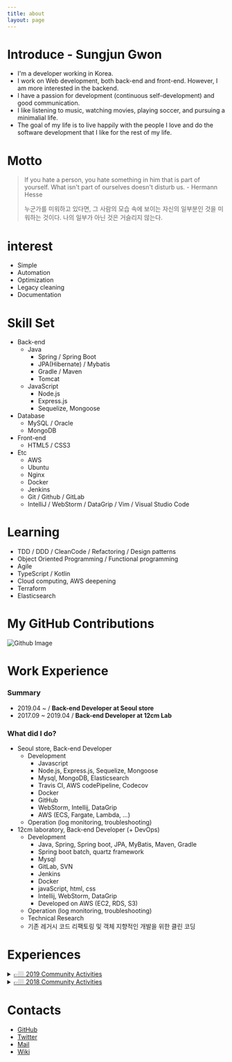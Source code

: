 ```yaml
---
title: about
layout: page
---
```


# Introduce - Sungjun Gwon
- I'm a developer working in Korea.   
- I work on Web development, both back-end and front-end. However, I am more interested in the backend.   
- I have a passion for development (continuous self-development) and good communication.       
- I like listening to music, watching movies, playing soccer, and pursuing a minimalial life.      
- The goal of my life is to live happily with the people I love and do the software development that I like for the rest of my life.

# Motto
> If you hate a person, you hate something in him that is part of yourself. What isn't part of ourselves doesn't disturb us. - Hermann Hesse
>
> 누군가를 미워하고 있다면, 그 사람의 모습 속에 보이는 자신의 일부분인 것을 미워하는 것이다. 나의 일부가 아닌 것은 거슬리지 않는다.

# interest
- Simple
- Automation
- Optimization
- Legacy cleaning
- Documentation

# Skill Set

- Back-end
  - Java
    - Spring / Spring Boot
    - JPA(Hibernate) / Mybatis
    - Gradle / Maven
    - Tomcat
  - JavaScript
    - Node.js
    - Express.js
    - Sequelize, Mongoose
- Database
  - MySQL / Oracle
  - MongoDB
- Front-end
  - HTML5 / CSS3
- Etc
  - AWS
  - Ubuntu
  - Nginx
  - Docker
  - Jenkins
  - Git / Github / GitLab
  - IntelliJ / WebStorm / DataGrip / Vim / Visual Studio Code

# Learning
- TDD / DDD / CleanCode / Refactoring / Design patterns
- Object Oriented Programming / Functional programming
- Agile
- TypeScript / Kotlin
- Cloud computing, AWS deepening
- Terraform
- Elasticsearch

# My GitHub Contributions

![Github Image](https://ghchart.rshah.org/gwonsungjun)

# Work Experience

### Summary
- 2019.04 ~ / **Back-end Developer at Seoul store**
- 2017.09 ~ 2019.04 / **Back-end Developer at 12cm Lab**

### What did I do?
- Seoul store, Back-end Developer 
  - Development
      - Javascript
      - Node.js, Express.js, Sequelize, Mongoose
      - Mysql, MongoDB, Elasticsearch
      - Travis CI, AWS codePipeline, Codecov
      - Docker
      - GitHub
      - WebStorm, Intellij, DataGrip
      - AWS (ECS, Fargate, Lambda, ...)
  - Operation (log monitoring, troubleshooting)
- 12cm laboratory, Back-end Developer (+ DevOps)
  - Development
    - Java, Spring, Spring boot, JPA, MyBatis, Maven, Gradle
    - Spring boot batch, quartz framework
    - Mysql
    - GitLab, SVN
    - Jenkins
    - Docker
    - javaScript, html, css
    - Intellij, WebStorm, DataGrip
    - Developed on AWS (EC2, RDS, S3)
  - Operation (log monitoring, troubleshooting)
  - Technical Research
  - 기존 레거시 코드 리팩토링 및 객체 지향적인 개발을 위한 클린 코딩 

# Experiences

<details>
<summary style="text-decoration: underline;"> 👉🏼 2019 Community Activities </summary>
<div markdown="1">

- Seminar
  - [2019.09.26] [우아한 Tech 세미나: 우아한 스프링 배치](https://festa.io/events/359)
  - [2019.09.25] [AWS 컨테이너 소모임: 촌스러운 CodeBuild, 세련되게 사용하기](https://www.meetup.com/ko-KR/awskrug/events/264425998/)
  - [2019.09.21] [99CON - 이력서](https://gwonsungjun.github.io/articles/2019-09/99con-resume)
  - [2019.09.07] [슬기로운 개발생활](https://event-us.kr/ted/event/9635)
  - [2019.08.29] [우아한 Tech 세미나: 우아한 멀티 모듈](https://www.youtube.com/watch?v=nH382BcycHc)
  - [2019.07.10] [하시코프 사용자 모임 세 번째 서울 밋업](https://festa.io/events/359)
  - [2019.06.15] [99CON - 나, 성과평가 어쩌지?](https://www.notion.so/8464cbc53c08494299d31f5c46ed67ef)
  - [2019.04.27] [For.D 두 번째 행사, 나의 개발 이야기.](https://festa.io/events/259)
  - [2019.04.25] [아이스크림 홈런 관측성 개선 세미나 - 레거시 관측성 올리기](https://festa.io/events/258)
  - [2019.04.17 ~ 18] [AWS Summit Seoul](https://aws.amazon.com/ko/events/summits/seoul/)
  - [2019.02.23] [KCD(Korea Community Day) 2019](https://festa.io/events/200)
- Lecture
    - [2019.10.19, 10.26] [SpringRunner Mastering Spring Web 101 Workshop (5th)](https://springrunner.io/training/mastering-spring-web-101-workshop/)
- Study
    - CodeSpitz85 거침없는 자바스크립트
- Other activities
  - [DDD - Designer Developer Dayday](https://www.facebook.com/dddstudy/) 사이드 프로젝트 및 스터디 
</div>
</details>

<details>
<summary style="text-decoration: underline;"> 👉🏼 2018 Community Activities </summary>
<div markdown="1">

- Seminar
  - [2018.11.10] [KSUG 2018년 하반기 세미나 - 스프링 기반 REST API 개발](http://www.ksug.org/seminar/20181110/)
  - [2018.10.18] [OKKYCON:2018 - The Real TDD](http://www.okkycon.com/)
  - [2018.10.11] [Deview 2018](https://deview.kr/2018/pick/6731)
  - [2018.09.04] [if Kakao 개발자 컨퍼런스](https://if.kakao.com/)
  - [2018.08.31] [Popit 멘토링 데이](https://festa.io/events/70)
  - [2018.07.28] [하시코프 한국 사용자 밋업(HashiCorp Korea User Group MeetUp)](https://festa.io/events/45)
  - [2018.06.27] [제 5회 마스터즈 오픈 세미나, 코드 스쿼드](https://gwonsungjun.github.io/seminar/2018/06/27/codesquadSeminar/#)
  - [2018.06.21] [OKKY, TDD 잘알못을 위한 돌직구 세미나](https://gwonsungjun.github.io/seminar/2018/06/25/okkyTddSeminar/#)
  - [2018.06.10] Google I/O Extended 2018 Seoul
  - [2018.05.19] [Oracle Developer Meetup - Understanding Kafka](https://gwonsungjun.github.io/seminar/2018/05/20/6th_oracle_kafka/)
  - [2018.04.28] [Ubuntu 18.04 Release Party in Seoul](https://gwonsungjun.github.io/seminar/2018/04/29/ubuntuRelaseParty/)
  - [2018.04.21] [SPRING CAMP 2018 (with Coupang)](https://gwonsungjun.github.io/seminar/2018/04/22/springCamp2018/)
  - [2018.04.13] [9XD: Young, Wild Coders - Hello! New Face; The eleventh meeting](https://gwonsungjun.github.io/seminar/2018/04/15/9xd11meeting/)
  - [2018.03.18] [Oracle Developer Meetup - Future Java and the Microservice in Your Hands!](https://gwonsungjun.github.io/seminar/2018/03/22/4th_oracle_meetup/)
  - [2018.02.11] [GDG Campus 2018 Meetup](https://gwonsungjun.github.io/seminar/2018/02/22/GdgCampusKoreaMeetup/)
  - [2018.01.27] [Oracle Developer Meetup - Serverless Computing](https://gwonsungjun.github.io/seminar/2018/01/27/3rd_oracle_meetup/)

- Hands-On
    - [2018.07.14]  AWSKRUG Hands-on Lab 2018 : Container #3, Kubernetes on AWS
    - [2018.06.30] AWSKRUG Hands-on Lab 2018 : Serverless #1 - 손쉽게 시작하는 Serverless Architecture
    - [2018.06.16] AWSKRUG Hands-on Lab 2018 :  Container #2 - 아마존 ECS에 자바 마이크로 서비스 구축하기
    - [2018.06.02] [AWSKRUG Hands-on Lab 2018 : Container #1 - Docker](https://gwonsungjun.github.io/seminar/2018/06/02/awsDocker/)

- Other activities
    - [자바카페 커뮤니티](https://www.facebook.com/%EC%9E%90%EB%B0%94%EC%B9%B4%ED%8E%98-667190409958896/?ref=br_rs) 스프링5 레시피 스터디
    - [트레바리 독서모임](https://trevari.co.kr/) 보통의 존재 1809 시즌 
    - 스프링 부트 스터디 ( 처음 배우는 스프링 부트 2) 
</div>
</details>

# Contacts
- [GitHub](https://github.com/gwonsungjun)
- [Twitter](https://twitter.com/kwen5600)
- [Mail](mailto:sungjunpizz@gmail)
- [Wiki](https://github.com/gwonsungjun/wiki)
